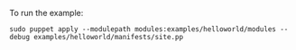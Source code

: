 To run the example:

    sudo puppet apply --modulepath modules:examples/helloworld/modules --debug examples/helloworld/manifests/site.pp
